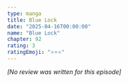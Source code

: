 ```yaml
---
type: manga
title: Blue Lock
date: "2025-04-16T00:00:00"
name: "Blue Lock"
chapter: 92
rating: 3
ratingEmoji: "⭐️⭐️⭐️"
---
```


_[No review was written for this episode]_